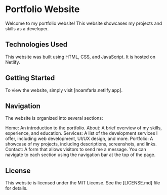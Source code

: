 # Portfolio Website

Welcome to my portfolio website! This website showcases my projects and skills as a developer.

## Technologies Used

This website was built using HTML, CSS, and JavaScript. It is hosted on Netlify.

## Getting Started

To view the website, simply visit [noamfarla.netlify.app].

## Navigation

The website is organized into several sections:

Home: An introduction to the portfolio.
About: A brief overview of my skills, experience, and education.
Services: A list of the development services I offer, including web development, UI/UX design, and more.
Portfolio: A showcase of my projects, including descriptions, screenshots, and links.
Contact: A form that allows visitors to send me a message.
You can navigate to each section using the navigation bar at the top of the page.

## License

This website is licensed under the MIT License. See the [LICENSE.md] file for details.
